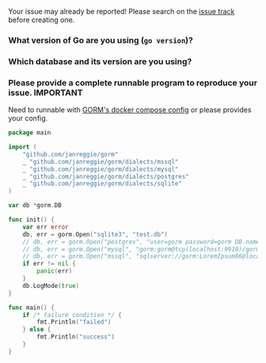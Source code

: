 Your issue may already be reported! Please search on the [issue track](https://github.com/janreggie/gorm/issues) before creating one.

### What version of Go are you using (`go version`)?


### Which database and its version are you using?


### Please provide a complete runnable program to reproduce your issue. **IMPORTANT**

Need to runnable with [GORM's docker compose config](https://github.com/janreggie/gorm/blob/master/docker-compose.yml) or please provides your config.

```go
package main

import (
	"github.com/janreggie/gorm"
	_ "github.com/janreggie/gorm/dialects/mssql"
	_ "github.com/janreggie/gorm/dialects/mysql"
	_ "github.com/janreggie/gorm/dialects/postgres"
	_ "github.com/janreggie/gorm/dialects/sqlite"
)

var db *gorm.DB

func init() {
	var err error
	db, err = gorm.Open("sqlite3", "test.db")
	// db, err = gorm.Open("postgres", "user=gorm password=gorm DB.name=gorm port=9920 sslmode=disable")
	// db, err = gorm.Open("mysql", "gorm:gorm@tcp(localhost:9910)/gorm?charset=utf8&parseTime=True")
	// db, err = gorm.Open("mssql", "sqlserver://gorm:LoremIpsum86@localhost:9930?database=gorm")
	if err != nil {
		panic(err)
	}
	db.LogMode(true)
}

func main() {
	if /* failure condition */ {
		fmt.Println("failed")
	} else {
		fmt.Println("success")
	}
}
```
